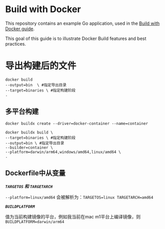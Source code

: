 # Build with Docker

This repository contains an example Go application, used in the
[Build with Docker guide](https://docs.docker.com/build/guide).

This goal of this guide is to illustrate Docker Build features and best
practices.

# 导出构建后的文件
```shell
docker build 
--output=bin  \ #指定导出目录
--target=binaries \ #指定构建阶段
.
```


## 多平台构建
```shell
docker buildx create --driver=docker-container --name=container

docker buildx build \
--target=binaries \ #指定构建阶段
--output=bin \ #指定导出目录
--builder=container \
--platform=darwin/arm64,windows/amd64,linux/amd64 \
.
```

## Dockerfile中从变量

***`TARGETOS` 和 `TARGETARCH`***

`--platform=linux/amd64` 会被解析为：`TARGETOS=linux TARGETARCH=amd64`

***`BUILDPLATFORM`***

值为当前构建镜像的平台，例如我当前在mac m1平台上编译镜像，则 `BUILDPLATFORM=darwin/arm64`

